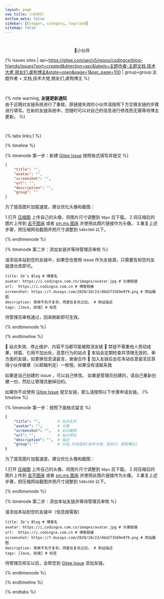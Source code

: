 ```yaml
---
layout: page
seo_title: 小伙伴们
bottom_meta: false
sidebar: [blogger, category, tagcloud]
sitemap: false
---
```


<div style="margin-top: 2.5rem;text-align: center">
    <span class="milky">🎉小伙伴</span>
</div>

{% issues sites | api=https://gitee.com/api/v5/repos/codingce/blog-friends/issues?sort=created&direction=asc&labels=主题作者-主题文档,技术大佬,朋友们,虐狗博主&state=open&page=1&per_page=100 | group=group:主题作者 + 文档,技术大佬,朋友们,虐狗博主 %}

<br>

{% note warning, <strong>友链更新通知</strong> <br>由于近期对友链系统进行了重做，原链接失效的小伙伴请按照下方交换友链的步骤进行填写。在新的友链系统中，您随时可以对自己的信息进行修改而无需等待博主更新。 %}

<br>

{% tabs links,1 %}

<!-- tab &nbsp;添加友链流程 @plus-circle -->

{% timeline %}

{% timenode 第一步：新建 [Gitee Issue](https://gitee.com/codingce/blog-friends/issues) 按照格式填写并提交 %}

```json
{
    "title": "",
    "avatar": "",
    "screenshot": "",
    "url": "",
    "description": "",
    "group": ""
}
```
为了提高图片加载速度，建议优化头像和截图：

1.打开 [压缩图](https://www.yasuotu.com/) 上传自己的头像，将图片尺寸调整到 `96px` 后下载。
2.将压缩后的图片上传到 [去不图床](https://7bu.top/) 或者 [sm.ms 图床](https://sm.ms/) 并使用此图片链接作为头像。
3.重复上述步骤，把压缩网站截图并把尺寸调整到 `540x360` 以下。

{% endtimenode %}

{% timenode 第二步：添加友链并等待管理员审核 %}

请添加本站到您的友链中，如果您也使用 issue 作为友链源，只需要告知您的友链源仓库即可。
```
title: Ze's Blog # 博客名
avatar: https://i.codingce.com.cn/images/avatar.jpg # 头像链接
url:  https://i.codingce.com.cn # 博客链接
screenshot: https://7.dusays.com/2020/10/23/d6d2f3589e979.png # 网站截图
description: 简单不先于复杂，而是在复杂之后。 # 网站描述
tags: [Java, 前端] # 标签
```
待管理员审核通过，回来刷新即可生效。

{% endtimenode %}

{% endtimeline %}

<!-- endtab -->

<!-- tab &nbsp;友链申明 @bell -->

:bell: 站点失效、停止维护、内容不当都可能被取消友链
:bell: 禁链不尊重他人劳动成果，转载、引用不加出处，恶意行为的站点
:bell: 本站会定期检查并清理无效的、单方面的友链，如更换信息请留言，谢谢合作
:bell: 加入友链后会在本站任意留言区获得<span class="links-tips-friends">小伙伴</span>徽章（以邮箱判定）一枚哦，如果没有请联系我

<!-- endtab -->

<!-- tab &nbsp;更新自己的博客链接 @retweet -->

如果是自己创建的 issue ，可以自己修改。
如果是管理员创建的，请自己重新创建一份，然后让管理员删掉旧的。

<!-- endtab -->

<!-- tab &nbsp;其他方式添加友链 @anchor -->

如果你不会使用 [Gitee Issue](https://gitee.com/codingce/blog-friends/issues) 提交友链，那么请按照以下步骤申请友链。
{% timeline %}

{% timenode 第一步：按照下面格式留言 %}

```yml
{
    "title": "",        # 站点名字
    "avatar": "",       # 头像
    "screenshot": "",   # 站点截图
    "url": "",          # 站点地址
    "description": "",  # 描述
    "group": ""         # 分组,可选值有[技术大佬、朋友们、虐狗博主]
}
```
为了提高图片加载速度，建议优化头像和截图：

1.打开 [压缩图](https://www.yasuotu.com/) 上传自己的头像，将图片尺寸调整到 `96px` 后下载。
2.将压缩后的图片上传到 [去不图床](https://7bu.top/) 或者 [sm.ms 图床](https://sm.ms/) 并使用此图片链接作为头像。
3.重复上述步骤，把压缩网站截图并把尺寸调整到 `540x360` 以下。

{% endtimenode %}

{% timenode 第二步：添加本站友链并等待管理员审核 %}

请添加本站到您的友链中（信息按需取）
```
title: Ze's Blog # 博客名
avatar: https://i.codingce.com.cn/images/avatar.jpg # 头像链接
url:  https://i.codingce.com.cn # 博客链接
screenshot: https://7.dusays.com/2020/10/23/d6d2f3589e979.png # 网站截图
description: 简单不先于复杂，而是在复杂之后。 # 网站描述
tags: [Java, 前端] # 标签
```
待管理员核实以后，会帮您到 [Gitee Issue](https://gitee.com/codingce/blog-friends/issues) 添加友链。

{% endtimenode %}

{% endtimeline %}

<!-- endtab -->

{% endtabs %}

<style>
    .issues-api h2:first-child{
        margin-top: -50px;
    }
</style>
